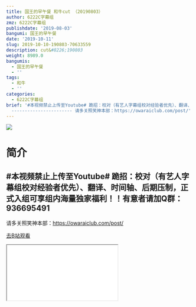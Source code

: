 ```yaml
---
title: 国王的早午餐 和牛cut （20190803）
author: 6222C字幕组
zmz: 6222C字幕组
publishdate: '2019-08-03'
bangumi: 国王的早午餐
date: '2019-10-11'
slug: 2019-10-10-190803-70633559
description: cut&#8226;190803
weight: 8989.0
bangumis:
  - 国王的早午餐
  - ''
tags:
  - 和牛
  - ''
categories:
  - 6222C字幕组
brief: '#本视频禁止上传至Youtube# 跪招：校对（有艺人字幕组校对经验者优先）、翻译、时间轴、后期压制，正式入组可享组内海量独家福利！！有意者请加Q群：936695491
  ----------------------- 请多关照笑神本部：https://owaraiclub.com/post/'
---
```

![](https://raw.githubusercontent.com/tcgriffith/owaraisite/master/static/tmpimg/7565d88ee3b9d718c4618fbe68ff711c4bdcec7d.jpg.480.jpg)
# 简介  
#本视频禁止上传至Youtube#
跪招：校对（有艺人字幕组校对经验者优先）、翻译、时间轴、后期压制，正式入组可享组内海量独家福利！！有意者请加Q群：936695491
-----------------------
请多关照笑神本部：https://owaraiclub.com/post/  

[去B站观看](https://www.bilibili.com/video/av70633559/)
<div class ="resp-container"><iframe class="testiframe" src="//player.bilibili.com/player.html?aid=70633559"", scrolling="no", allowfullscreen="true" > </iframe></div> 
